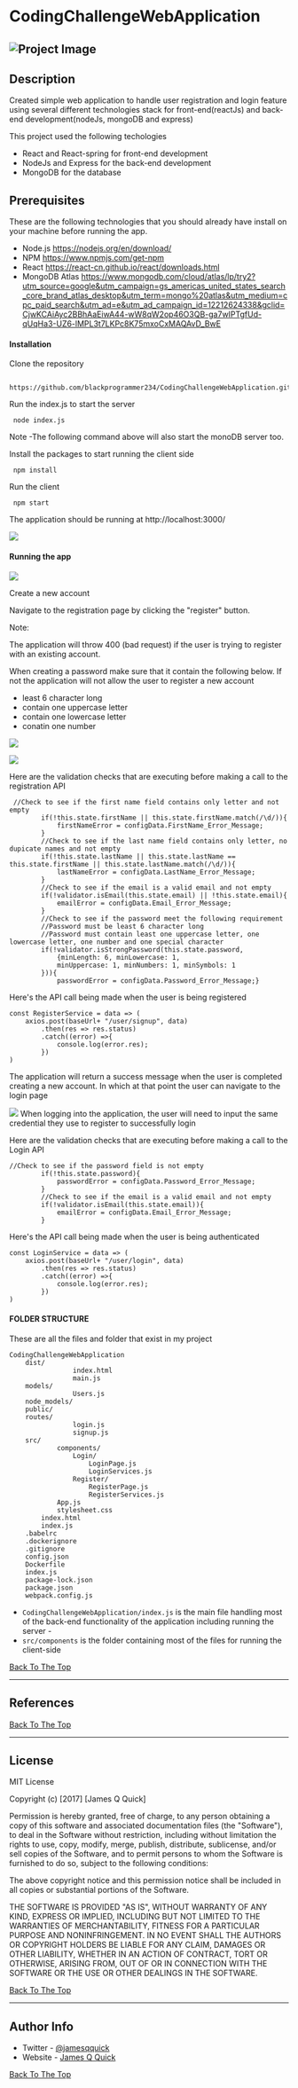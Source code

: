 # CodingChallengeWebApplication

![Project Image](public/images/screenshots/loginpagewebapp.JPG)
---

## Description
Created simple web application to handle user registration and login feature using several different technologies stack for front-end(reactJs) and back-end development(nodeJs, mongoDB and express)

This project used the following techologies
- React and React-spring for front-end development
- NodeJs and Express for the back-end development
- MongoDB for the database

## Prerequisites

These are the following technologies that you should already have install on your machine before running the app.
- Node.js  https://nodejs.org/en/download/
- NPM      https://www.npmjs.com/get-npm
- React    https://react-cn.github.io/react/downloads.html
- MongoDB Atlas https://www.mongodb.com/cloud/atlas/lp/try2?utm_source=google&utm_campaign=gs_americas_united_states_search_core_brand_atlas_desktop&utm_term=mongo%20atlas&utm_medium=cpc_paid_search&utm_ad=e&utm_ad_campaign_id=12212624338&gclid=CjwKCAiAyc2BBhAaEiwA44-wW8qW2op46O3QB-ga7wIPTgfUd-qUqHa3-UZ6-lMPL3t7LKPc8K75mxoCxMAQAvD_BwE

#### Installation
Clone the repository

```
 https://github.com/blackprogrammer234/CodingChallengeWebApplication.git
```
Run the index.js to start the server 

```
 node index.js
```
Note
-The following command above will also start the monoDB server too.

Install the packages to start running the client side

```
 npm install
```

Run the client 

```
 npm start
```
The application should be running at http://localhost:3000/

![](public/images/loginPage.gif)
#### Running the app


![](public/images/screenshots/resigrationpage.JPG)

Create a new account

Navigate to the registration page by clicking the "register" button.

Note:

The application will throw 400 (bad request) if the user is trying to register with an existing account.

When creating a password make sure that it contain the following below. If not the application will not allow the user to register a new account
- least 6 character long 
- contain one uppercase letter
- contain one lowercase letter
- conatin one number

![](public/images/screenshots/registrationPage2.JPG)

![](public/images/screenshots/registrationpage3.JPG)

Here are the validation checks that are executing before making a call to the registration API
```
 //Check to see if the first name field contains only letter and not empty
        if(!this.state.firstName || this.state.firstName.match(/\d/)){
            firstNameError = configData.FirstName_Error_Message;
        }
        //Check to see if the last name field contains only letter, no dupicate names and not empty
        if(!this.state.lastName || this.state.lastName == this.state.firstName || this.state.lastName.match(/\d/)){
            lastNameError = configData.LastName_Error_Message;
        }
        //Check to see if the email is a valid email and not empty
        if(!validator.isEmail(this.state.email) || !this.state.email){
            emailError = configData.Email_Error_Message;
        }
        //Check to see if the password meet the following requirement
        //Password must be least 6 character long
        //Password must contain least one uppercase letter, one lowercase letter, one number and one special character
        if(!validator.isStrongPassword(this.state.password, 
            {minLength: 6, minLowercase: 1, 
            minUppercase: 1, minNumbers: 1, minSymbols: 1
        })){
            passwordError = configData.Password_Error_Message;}

```

Here's the API call being made when the user is being registered

```
const RegisterService = data => (
	axios.post(baseUrl+ "/user/signup", data)
		.then(res => res.status)
        .catch((error) =>{
            console.log(error.res);
        })
)
```

The application will return a success message when the user is completed creating a new account. In which at that point the user can navigate to the login page

![](public/images/screenshots/successmessge.JPG)
When logging into the application, the user will need to input the same credential they use to register to successfully login

Here are the validation checks that are executing before making a call to the Login API
```
//Check to see if the password field is not empty
        if(!this.state.password){
            passwordError = configData.Password_Error_Message;
        }
        //Check to see if the email is a valid email and not empty
        if(!validator.isEmail(this.state.email)){
            emailError = configData.Email_Error_Message;
        }
```

Here's the API call being made when the user is being authenticated
```
const LoginService = data => (
	axios.post(baseUrl+ "/user/login", data)
		.then(res => res.status)
        .catch((error) =>{
            console.log(error.res);
        })
)
```


#### FOLDER STRUCTURE 
These are all the files and folder that exist in my project

```
CodingChallengeWebApplication
    dist/
                index.html
                main.js
    models/
                Users.js
    node_models/
    public/
    routes/
                login.js
                signup.js
    src/
            components/
                Login/
                    LoginPage.js
                    LoginServices.js
                Register/   
                    RegisterPage.js
                    RegisterServices.js 
            App.js
            stylesheet.css
        index.html
        index.js
    .babelrc
    .dockerignore
    .gitignore
    config.json
    Dockerfile
    index.js
    package-lock.json
    package.json
    webpack.config.js
```
- `CodingChallengeWebApplication/index.js` is the main file handling most of the back-end functionality of the application including running the server -
- `src/components` is the folder containing most of the files for running the client-side

[Back To The Top](#read-me-template)

---

## References
[Back To The Top](#read-me-template)

---

## License

MIT License

Copyright (c) [2017] [James Q Quick]

Permission is hereby granted, free of charge, to any person obtaining a copy
of this software and associated documentation files (the "Software"), to deal
in the Software without restriction, including without limitation the rights
to use, copy, modify, merge, publish, distribute, sublicense, and/or sell
copies of the Software, and to permit persons to whom the Software is
furnished to do so, subject to the following conditions:

The above copyright notice and this permission notice shall be included in all
copies or substantial portions of the Software.

THE SOFTWARE IS PROVIDED "AS IS", WITHOUT WARRANTY OF ANY KIND, EXPRESS OR
IMPLIED, INCLUDING BUT NOT LIMITED TO THE WARRANTIES OF MERCHANTABILITY,
FITNESS FOR A PARTICULAR PURPOSE AND NONINFRINGEMENT. IN NO EVENT SHALL THE
AUTHORS OR COPYRIGHT HOLDERS BE LIABLE FOR ANY CLAIM, DAMAGES OR OTHER
LIABILITY, WHETHER IN AN ACTION OF CONTRACT, TORT OR OTHERWISE, ARISING FROM,
OUT OF OR IN CONNECTION WITH THE SOFTWARE OR THE USE OR OTHER DEALINGS IN THE
SOFTWARE.

[Back To The Top](#read-me-template)

---

## Author Info

- Twitter - [@jamesqquick](https://twitter.com/jamesqquick)
- Website - [James Q Quick](https://jamesqquick.com)

[Back To The Top](#read-me-template)
